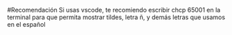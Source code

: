 #Recomendación
Si usas vscode, te recomiendo escribir chcp 65001 en la terminal para que permita mostrar tildes, letra ñ, y demás letras que usamos en el español
